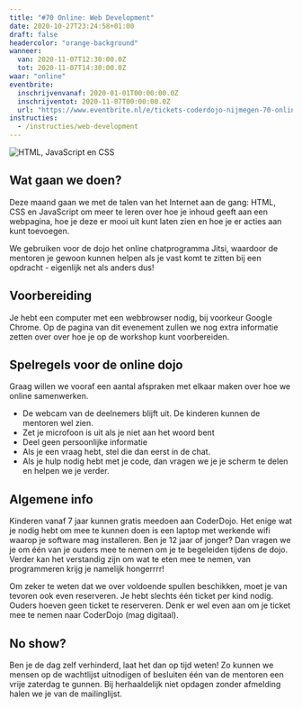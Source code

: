 ```yaml
---
title: "#70 Online: Web Development"
date: 2020-10-27T23:24:58+01:00
draft: false
headercolor: "orange-background"
wanneer: 
  van: 2020-11-07T12:30:00.0Z
  tot: 2020-11-07T14:30:00.0Z
waar: "online"
eventbrite:
  inschrijvenvanaf: 2020-01-01T00:00:00.0Z
  inschrijventot: 2020-11-07T00:00:00.0Z
  url: "https://www.eventbrite.nl/e/tickets-coderdojo-nijmegen-70-online-websites-maken-126463930019"
instructies:
  - /instructies/web-development
---
```


![HTML, JavaScript en CSS](https://img.evbuc.com/https%3A%2F%2Fcdn.evbuc.com%2Fimages%2F115560351%2F187233351803%2F1%2Foriginal.20201022-192111?w=800&auto=format%2Ccompress&q=75&sharp=10&rect=0%2C0%2C1080%2C540&s=798cc70a58bf617818784b8a8538576a)

## Wat gaan we doen?

Deze maand gaan we met de talen van het Internet aan de gang: HTML, CSS en JavaScript om meer te leren over hoe je inhoud geeft aan een webpagina, hoe je deze er mooi uit kunt laten zien en hoe je er acties aan kunt toevoegen.

We gebruiken voor de dojo het online chatprogramma Jitsi, waardoor de mentoren je gewoon kunnen helpen als je vast komt te zitten bij een opdracht - eigenlijk net als anders dus!
 
 <!--more-->
## Voorbereiding

Je hebt een computer met een webbrowser nodig, bij voorkeur Google Chrome. Op de pagina van dit evenement zullen we nog extra informatie zetten over over hoe je op de workshop kunt voorbereiden.

## Spelregels voor de online dojo

Graag willen we vooraf een aantal afspraken met elkaar maken over hoe we online samenwerken.

 - De webcam van de deelnemers blijft uit. De kinderen kunnen de mentoren wel zien.
 - Zet je microfoon is uit als je niet aan het woord bent
 - Deel geen persoonlijke informatie
 - Als je een vraag hebt, stel die dan eerst in de chat.
 - Als je hulp nodig hebt met je code, dan vragen we je je scherm te delen en helpen we je verder.

## Algemene info

Kinderen vanaf 7 jaar kunnen gratis meedoen aan CoderDojo. Het enige wat je nodig hebt om mee te kunnen doen is een
laptop met
werkende wifi waarop je software mag installeren. Ben je 12 jaar of jonger? Dan vragen we je om één van je ouders
mee te nemen
om je te begeleiden tijdens de dojo. Verder kan het verstandig zijn om wat te eten mee te nemen,
van programmeren krijg je namelijk hongerrrr!

Om zeker te weten dat we over voldoende spullen beschikken, moet je van tevoren ook even reserveren. Je hebt slechts
één ticket per kind nodig. Ouders hoeven geen ticket te reserveren.
Denk er wel even aan om je ticket mee te nemen naar CoderDojo (mag digitaal).

## No show?

Ben je de dag zelf verhinderd, laat het dan op tijd weten! Zo kunnen we mensen op de wachtlijst uitnodigen of
besluiten één van de mentoren een vrije zaterdag te gunnen.
Bij herhaaldelijk niet opdagen zonder afmelding halen we je van de mailinglijst.
